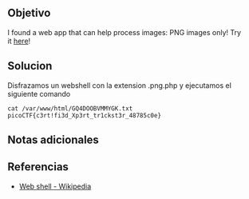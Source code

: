## Objetivo
I found a web app that can help process images: PNG images only!
Try it [here](http://atlas.picoctf.net:50720/)!
## Solucion

Disfrazamos un webshell con la extension .png.php y ejecutamos el siguiente comando 
```
cat /var/www/html/GQ4DOOBVMMYGK.txt
picoCTF{c3rt!fi3d_Xp3rt_tr1ckst3r_48785c0e}
```

## Notas adicionales
## Referencias
- [Web shell - Wikipedia](https://en.wikipedia.org/wiki/Web_shell)
